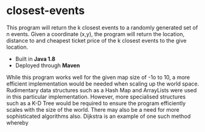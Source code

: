 # closest-events
This program will return the k closest events to a randomly generated set of n events. Given a coordinate (x,y), the program will return the location, distance to and cheapest ticket price of the k closest events to the give location.

- Built in **Java 1.8**
- Deployed through **Maven**

While this program works well for the given map size of -1o to 10, a more efficient implementation would be needed when scaling up the world space. Rudimentary data structures such as a Hash Map and ArrayLists were used in this particular implementation. However, more specialised structures such as a K-D Tree would be required to ensure the program efficiently scales with the size of the world. 
There may also be a need for more sophisticated algorithms also. Dijkstra is an example of one such method whereby 
